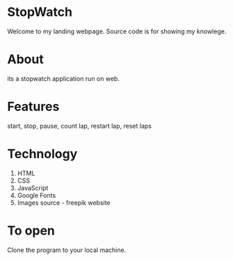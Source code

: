 # StopWatch
Welcome to my landing webpage. Source code is for showing my knowlege.

# About
its a stopwatch application run on web.

# Features
start, stop, pause, count lap, restart lap, reset laps

# Technology
1. HTML
2. CSS
3. JavaScript
4. Google Fonts
5. Images source - freepik website

# To open
Clone the program to your local machine.



